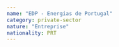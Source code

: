 ```yaml
---
name: "EDP - Energias de Portugal"
category: private-sector
nature: "Entreprise"
nationality: PRT
---
```

